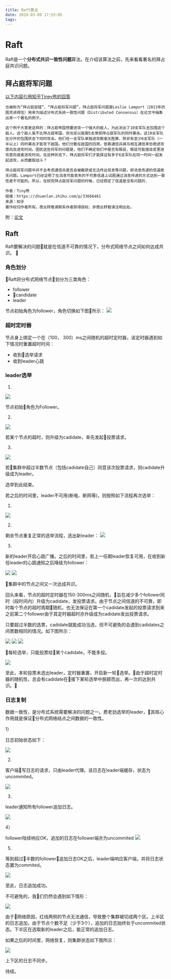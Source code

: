 ```yaml
---
title: Raft算法
date: 2019-03-09 17:53:05
tags:
---
```


# Raft

Raft是一个<b>分布式共识一致性问题</b>算法。在介绍该算法之前，先来看看著名的拜占庭共识问题。

## 拜占庭将军问题

[以下内容引用知乎Tiney熊的回答](https://www.zhihu.com/search?type=content&q=%E6%8B%9C%E5%8D%A0%E5%BA%AD%E5%85%B1%E8%AF%86)
```
也被称为“拜占庭容错”、“拜占庭将军问题”。拜占庭将军问题是Leslie Lamport（2013年的图灵讲得住）用来为描述分布式系统一致性问题（Distributed Consensus）在论文中抽象出来一个著名的例子。

这个例子大意是这样的：拜占庭帝国想要进攻一个强大的敌人，为此派出了10支军队去包围这个敌人。这个敌人虽不比拜占庭帝国，但也足以抵御5支常规拜占庭军队的同时袭击。这10支军队在分开的包围状态下同时攻击。他们任一支军队单独进攻都毫无胜算，除非有至少6支军队（一半以上）同时袭击才能攻下敌国。他们分散在敌国的四周，依靠通信兵骑马相互通信来协商进攻意向及进攻时间。困扰这些将军的问题是，他们不确定他们中是否有叛徒，叛徒可能擅自变更进攻意向或者进攻时间。在这种状态下，拜占庭将军们才能保证有多于6支军队在同一时间一起发起进攻，从而赢取战斗？

拜占庭将军问题中并不去考虑通信兵是否会被截获或无法传达信息等问题，即消息传递的信道绝无问题。Lamport已经证明了在消息可能丢失的不可靠信道上试图通过消息传递的方式达到一致性是不可能的。所以，在研究拜占庭将军问题的时候，已经假定了信道是没有问题的.

作者：Tiny熊
链接：https://zhuanlan.zhihu.com/p/33666461
来源：知乎
著作权归作者所有。商业转载请联系作者获得授权，非商业转载请注明出处。
```
附：[论文](http://lamport.azurewebsites.net/pubs/byz.pdf)

## Raft

Raft要解决的问题就是在信道不可靠的情况下，分布式网络节点之间如何达成共识。

### 角色划分
Raft将分布式网络节点划分为三类角色：

* follower
* candidate
* leader

节点初始角色为follower，角色切换如下图所示：
![](https://upload-images.jianshu.io/upload_images/2736397-458eb385e8ccc1c6.png?imageMogr2/auto-orient/strip%7CimageView2/2/w/605/format/webp)

### 超时定时器

节点身上绑定一个在（100， 300）ms之间随机的超时定时器，该定时器遇到如下情况时重置超时时间：

* 收到选举请求
* 收到leader心跳

### leader选举

1)
  ![](https://upload-images.jianshu.io/upload_images/2736397-63072559e6b9d35f.png?imageMogr2/auto-orient/strip%7CimageView2/2/w/671/format/webp)
  
  节点初始角色为Follower。

2)

  ![](https://upload-images.jianshu.io/upload_images/2736397-c639092cc6cd0804.png?imageMogr2/auto-orient/strip%7CimageView2/2/w/670/format/webp)
  
  若某个节点的超时，则升级为cadidate，率先发起投票请求。

3) 
  ![](https://upload-images.jianshu.io/upload_images/2736397-1ad7ee7ae8fff9cb.png?imageMogr2/auto-orient/strip%7CimageView2/2/w/668/format/webp)

  若集群中超过半数节点（包括cadidate自己）同意该次投票请求，则cadidate升级成为leader。

选举到此结束。

若之后的时间里，leader不可用(断电、断网等)，则按照如下流程再次选举：

1)

![](https://upload-images.jianshu.io/upload_images/2736397-25775188b6b66321.png?imageMogr2/auto-orient/strip%7CimageView2/2/w/680/format/webp)

2)

剩余节点重复正常的选举流程，选出新leader：
![](https://upload-images.jianshu.io/upload_images/2736397-b0c6f7d0350db3d2.png?imageMogr2/auto-orient/strip%7CimageView2/2/w/674/format/webp)

3)

新的leader开启心跳广播。之后的时间里，若上一任期leader恢复可用，在收到新任leader的心跳通知之后降级为follower：

![](https://upload-images.jianshu.io/upload_images/2736397-d3e2c1b65e0cd570.png?imageMogr2/auto-orient/strip%7CimageView2/2/w/670/format/webp)
![](https://upload-images.jianshu.io/upload_images/2736397-249223e23550d8eb.png?imageMogr2/auto-orient/strip%7CimageView2/2/w/676/format/webp)

集群中的节点之间又一次达成共识。

回头来看，节点的超时定时器在150-300ms之间随机，旨在减少多个follower同时（段时间内）升级为cadidate，发投票请求。由于节点之间信道的不可靠，即时每个节点的超时周期随机，也无法保证在第一个cadidate发起的投票请求到来之前第二个follower由于其定时器超时亦升级成为cadidate发出投票请求。

只要超过半数的选票，cadidate就能成功当选，但不可避免的会遇到cadidates之间票数相同的情况。如下图所示：

![](https://upload-images.jianshu.io/upload_images/2736397-235369e90df6c4dd.png?imageMogr2/auto-orient/strip%7CimageView2/2/w/648/format/webp)
![](https://upload-images.jianshu.io/upload_images/2736397-8a96dd1604c08fc5.png?imageMogr2/auto-orient/strip%7CimageView2/2/w/660/format/webp)
![](https://upload-images.jianshu.io/upload_images/2736397-7844d9465c816ada.png?imageMogr2/auto-orient/strip%7CimageView2/2/w/654/format/webp)

每轮选举，只能投票给某个cadidate，不能多投。

![](https://upload-images.jianshu.io/upload_images/2736397-8424138e1c39373d.png?imageMogr2/auto-orient/strip%7CimageView2/2/w/648/format/webp)

至此，本轮投票未选出leader，定时器重置，开启新一轮选举。由于超时定时器的随机性，总会有cadidate在接下某轮选举中脱颖而出，再一次的达到共识。

### 日志复制 

数据一致性，是分布式系统需要解决的问题之一。费老劲选举的leader，其核心作用就是保证分布式网络结点之间数据的一致性。

1）

日志初始状态如下：

![](https://upload-images.jianshu.io/upload_images/2736397-2615f4223329848d.png?imageMogr2/auto-orient/strip%7CimageView2/2/w/664/format/webp)

2)

客户端写日志的请求，只由leader代理。该日志在leader端缓存，状态为uncommited。

![](https://upload-images.jianshu.io/upload_images/2736397-33453ff94de067d1.png?imageMogr2/auto-orient/strip%7CimageView2/2/w/668/format/webp)

3)

leader通知所有follower追加日志。

![](https://upload-images.jianshu.io/upload_images/2736397-1251c82292264ef0.png?imageMogr2/auto-orient/strip%7CimageView2/2/w/664/format/webp)


4）

follower陆续响应OK，追加的日志在follower端亦为uncommited
![](https://upload-images.jianshu.io/upload_images/2736397-8e4fe60b92e5f4dd.png?imageMogr2/auto-orient/strip%7CimageView2/2/w/666/format/webp)

5)

等到超过半数的follower追加日志OK之后，leader端响应客户端，并将日志状态置为commited。

![](https://upload-images.jianshu.io/upload_images/2736397-59b9c16018de6a8f.png?imageMogr2/auto-orient/strip%7CimageView2/2/w/674/format/webp)

至此，日志追加成功。

不可避免的，我们仍然会遇到如下情形：

![](https://upload-images.jianshu.io/upload_images/2736397-3ade6c4d64aea90f.png?imageMogr2/auto-orient/strip%7CimageView2/2/w/726/format/webp)

由于网络原因，红线两侧的节点无法通信，导致整个集群被切成两个区。上半区的日志追加，由于节点个数不足（少于3个），追加的日志始终处于uncommited状态。下半区在选取新的leader之后，能正常的追加日志。

如果之后的时间里，网络恢复，则集群状态如下图所示：

![](https://upload-images.jianshu.io/upload_images/2736397-da5f3690cb880c78.png?imageMogr2/auto-orient/strip%7CimageView2/2/w/708/format/webp)

上下区的日志不同步。

待续。
